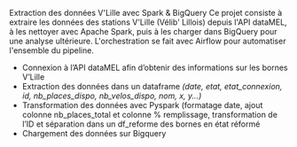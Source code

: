 Extraction des données V'Lille avec Spark & BigQuery
Ce projet consiste à extraire les données des stations V'Lille (Vélib' Lillois) depuis l'API dataMEL, à les nettoyer avec Apache Spark, puis à les charger dans BigQuery pour une analyse ultérieure. L'orchestration se fait avec Airflow pour automatiser l'ensemble du pipeline.
 
- Connexion à l’API dataMEL afin d’obtenir des informations sur les bornes V’Lille
- Extraction des données dans un dataframe *(date, etat, etat_connexion, id, nb_places_dispo, nb_velos_dispo, nom, x, y...)*
- Transformation des données avec Pyspark (formatage date, ajout colonne nb_places_total et colonne % remplissage, transformation de l’ID et séparation dans un df_reforme des bornes en état réformé
- Chargement des données sur Bigquery
